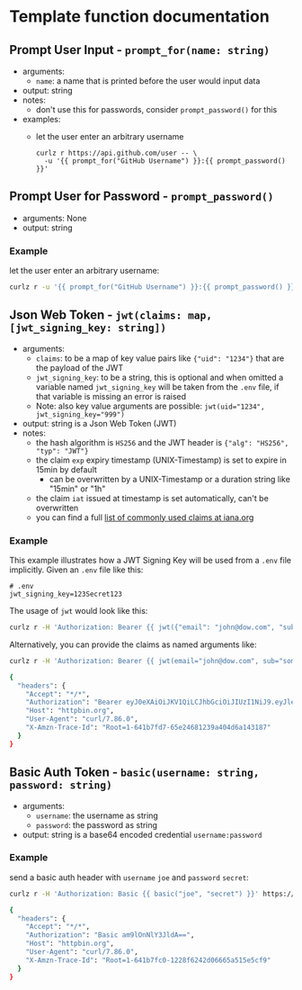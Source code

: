 # Template function documentation

## Prompt User Input - `prompt_for(name: string)`

- arguments:
  - `name`: a name that is printed before the user would input data
- output: string
- notes:
  - don't use this for passwords, consider `prompt_password()` for this
- examples:
  - let the user enter an arbitrary username

    ```shell
    curlz r https://api.github.com/user -- \
      -u '{{ prompt_for("GitHub Username") }}:{{ prompt_password() }}'
    ```

## Prompt User for Password - `prompt_password()`

- arguments: None
- output: string 

### Example

let the user enter an arbitrary username:
```sh
curlz r -u '{{ prompt_for("GitHub Username") }}:{{ prompt_password() }}' https://api.github.com/user
```

## Json Web Token - `jwt(claims: map, [jwt_signing_key: string])`

- arguments:
  - `claims`: to be a map of key value pairs like `{"uid": "1234"}` that
    are the payload of the JWT
  - `jwt_signing_key`: to be a string,
    this is optional and when omitted a variable named `jwt_signing_key` will be taken from the `.env` file,
    if that variable is missing an error is raised
  - Note: also key value arguments are possible: `jwt(uid="1234", jwt_signing_key="999")`
- output: string is a Json Web Token (JWT)
- notes:
  - the hash algorithm is `HS256` and the JWT header is `{"alg": "HS256", "typ": "JWT"}`
  - the claim `exp` expiry timestamp (UNIX-Timestamp) is set to expire in 15min by default
    - can be overwritten by a UNIX-Timestamp or a duration string like "15min" or "1h"  
  - the claim `iat` issued at timestamp is set automatically, can't be overwritten
  - you can find a full [list of commonly used claims at iana.org](https://www.iana.org/assignments/jwt/jwt.xhtml)

### Example

This example illustrates how a JWT Signing Key will be used from a `.env` file implicitly.
Given an `.env` file like this:

```plain
# .env
jwt_signing_key=123Secret123
```

The usage of `jwt` would look like this: 
```sh
curlz r -H 'Authorization: Bearer {{ jwt({"email": "john@dow.com", "sub": "some subject"}) }}' https://httpbin.org/headers
```

Alternatively, you can provide the claims as named arguments like:
```sh
curlz r -H 'Authorization: Bearer {{ jwt(email="john@dow.com", sub="some subject") }}' https://httpbin.org/headers

{
  "headers": {
    "Accept": "*/*",
    "Authorization": "Bearer eyJ0eXAiOiJKV1QiLCJhbGciOiJIUzI1NiJ9.eyJleHAiOjE2Nzk1MjQ2ODAsInN1YiI6InNvbWUgc3ViamVjdCIsImVtYWlsIjoiam9obkBkb3cuY29tIiwiaWF0IjoxNjc5NTIzNzgwfQ.bt6taB1YGyMc_43mZeq77dgS_teyglUWtr1dsObyXTg",
    "Host": "httpbin.org",
    "User-Agent": "curl/7.86.0",
    "X-Amzn-Trace-Id": "Root=1-641b7fd7-65e24681239a404d6a143187"
  }
}
```

## Basic Auth Token - `basic(username: string, password: string)`

- arguments:
  - `username`: the username as string
  - `password`: the password as string
- output: string is a base64 encoded credential `username:password`

### Example

send a basic auth header with `username` `joe` and `password` `secret`:
```sh
curlz r -H 'Authorization: Basic {{ basic("joe", "secret") }}' https://httpbin.org/headers

{
  "headers": {
    "Accept": "*/*",
    "Authorization": "Basic am9lOnNlY3JldA==",
    "Host": "httpbin.org",
    "User-Agent": "curl/7.86.0",
    "X-Amzn-Trace-Id": "Root=1-641b7fc0-1228f6242d06665a515e5cf9"
  }
}
```
